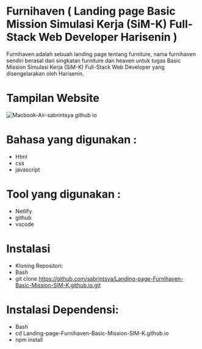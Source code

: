# Furnihaven ( Landing page Basic Mission Simulasi Kerja (SiM-K) Full-Stack Web Developer Harisenin )

Furnihaven adalah sebuah landing page tentang furniture, nama furnihaven sendiri berasal dari singkatan furniture dan heaven untuk tugas Basic Mission Simulasi Kerja (SiM-K) Full-Stack Web Developer yang disengelarakan oleh Harisenin.

# Tampilan Website 
![Macbook-Air-sabrintsya github io](https://github.com/user-attachments/assets/e6f020af-53dd-42a5-a414-c224bf181af3)
 
# Bahasa yang digunakan :
- Html
- css
- javascript

# Tool yang digunakan :
- Netlify
- github
- vscode

# Instalasi
- Kloning Repositori:
- Bash
- git clone https://github.com/sabrintsya/Landing-page-Furnihaven-Basic-Mission-SIM-K.github.io.git

# Instalasi Dependensi:
- Bash
- cd Landing-page-Furnihaven-Basic-Mission-SIM-K.github.io
- npm install
